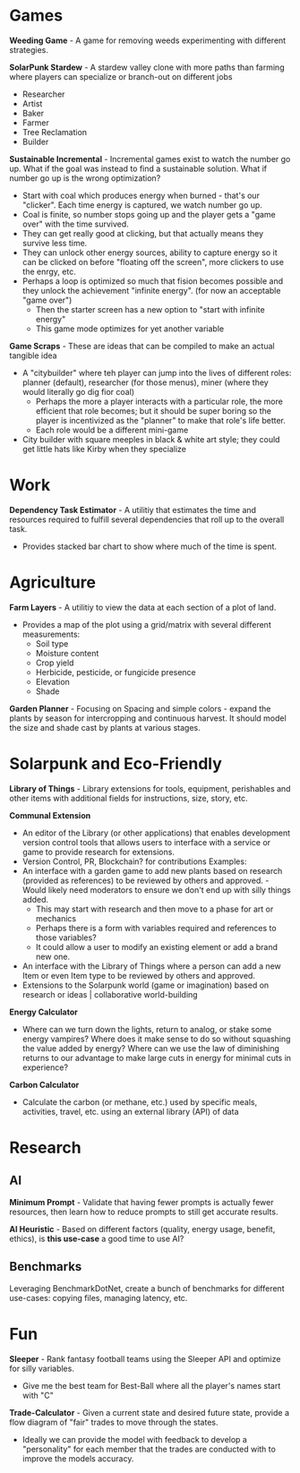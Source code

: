 # Games
**Weeding Game** - A game for removing weeds experimenting with different strategies.

**SolarPunk Stardew** - A stardew valley clone with more paths than farming where players can specialize or branch-out on different jobs
- Researcher
- Artist
- Baker
- Farmer
- Tree Reclamation
- Builder

**Sustainable Incremental** - Incremental games exist to watch the number go up. What if the goal was instead to find a sustainable solution. What if number go up is the wrong optimization?
- Start with coal which produces energy when burned - that's our "clicker". Each time energy is captured, we watch number go up.
- Coal is finite, so number stops going up and the player gets a "game over" with the time survived.
- They can get really good at clicking, but that actually means they survive less time.
- They can unlock other energy sources, ability to capture energy so it can be clicked on before "floating off the screen", more clickers to use the enrgy, etc.
- Perhaps a loop is optimized so much that fision becomes possible and they unlock the achievement "infinite energy". (for now an acceptable "game over")
	- Then the starter screen has a new option to "start with infinite energy"
	- This game mode optimizes for yet another variable

**Game Scraps** - These are ideas that can be compiled to make an actual tangible idea
- A "citybuilder" where teh player can jump into the lives of different roles: planner (default), researcher (for those menus), miner (where they would literally go dig fior coal)
	- Perhaps the more a player interacts with a particular role, the more efficient that role becomes; but it should be super boring so the player is incentivized as the "planner" to make that role's life better.
	- Each role would be a different mini-game
- City builder with square meeples in black & white art style; they could get little hats like Kirby when they specialize

# Work
**Dependency Task Estimator** - A utilitiy that estimates the time and resources required to fulfill several dependencies that roll up to the overall task.
- Provides stacked bar chart to show where much of the time is spent.

# Agriculture
**Farm Layers** - A utilitiy to view the data at each section of a plot of land.
- Provides a map of the plot using a grid/matrix with several different measurements: 
	- Soil type
	- Moisture content
	- Crop yield
	- Herbicide, pesticide, or fungicide presence
	- Elevation
	- Shade

**Garden Planner** - Focusing on Spacing and simple colors - expand the plants by season for intercropping and continuous harvest. It should model the size and shade cast by plants at various stages.

# Solarpunk and Eco-Friendly
**Library of Things** - Library extensions for tools, equipment, perishables and other items with additional fields for instructions, size, story, etc.

**Communal Extension** 
- An editor of the Library (or other applications) that enables development version control tools that allows users to interface with a service or game to provide research for extensions.
- Version Control, PR, Blockchain? for contributions
Examples:
- An interface with a garden game to add new plants based on research (provided as references) to be reviewed by others and approved. - Would likely need moderators to ensure we don't end up with silly things added.
	- This may start with research and then move to a phase for art or mechanics
	- Perhaps there is a form with variables required and references to those variables?
	- It could allow a user to modify an existing element or add a brand new one.
- An interface with the Library of Things where a person can add a new Item or even Item type to be reviewed by others and approved.
- Extensions to the Solarpunk world (game or imagination) based on research or ideas | collaborative world-building

**Energy Calculator**
- Where can we turn down the lights, return to analog, or stake some energy vampires? Where does it make sense to do so without squashing the value added by energy? Where can we use the law of diminishing returns to our advantage to make large cuts in energy for minimal cuts in experience?

**Carbon Calculator**
- Calculate the carbon (or methane, etc.) used by specific meals, activities, travel, etc. using an external library (API) of data

# Research
## AI
**Minimum Prompt** - Validate that having fewer prompts is actually fewer resources, then learn how to reduce prompts to still get accurate results.

**AI Heuristic** - Based on different factors (quality, energy usage, benefit, ethics), is __this use-case__ a good time to use AI?

## Benchmarks
Leveraging BenchmarkDotNet, create a bunch of benchmarks for different use-cases: copying files, managing latency, etc.


# Fun
**Sleeper** - Rank fantasy football teams using the Sleeper API and optimize for silly variables.
- Give me the best team for Best-Ball where all the player's names start with "C"

**Trade-Calculator** - Given a current state and desired future state, provide a flow diagram of "fair" trades to move through the states.
- Ideally we can provide the model with feedback to develop a "personality" for each member that the trades are conducted with to improve the models accuracy.